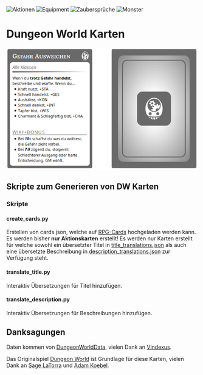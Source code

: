 ![Aktionen](https://img.shields.io/badge/Aktionen-17%25-orange.svg)
![Equipment](https://img.shields.io/badge/Equipment-0%25-red.svg)
![Zaubersprüche](https://img.shields.io/badge/Zauberspr%C3%BCche-0%25-red.svg)
![Monster](https://img.shields.io/badge/Monster-0%25-red.svg)

# Dungeon World Karten
![Example](example/example-card.png)

## Skripte zum Generieren von DW Karten

### Skripte

#### create_cards.py
Erstellen von cards.json, welche auf [RPG-Cards](https://crobi.github.io/rpg-cards/generator/generate.html) hochgeladen werden kann.
Es werden bisher __nur Aktionskarten__ erstellt!
Es werden nur Karten erstellt für welche sowohl ein übersetzter Titel in [title_translations.json](title_translations.json) als auch eine übersetzte
Beschreibung in [description_translations.json](description_translations.json) zur Verfügung steht.

#### translate_title.py
Interaktiv Übersetzungen für Titel hinzufügen.

#### translate_description.py
Interaktiv Übersetzungen für Beschreibungen hinzufügen.

## Danksagungen

Daten kommen von [DungeonWorldData](https://github.com/Vindexus/DungeonWorldData), vielen Dank an [Vindexus](https://github.com/Vindexus).

Das Originalspiel [Dungeon World](http://www.dungeon-world.com/) ist Grundlage für diese Karten, vielen Dank an [Sage LaTorra](http://www.latorra.org/) und [Adam Koebel](https://www.adam-koebel.com/).
